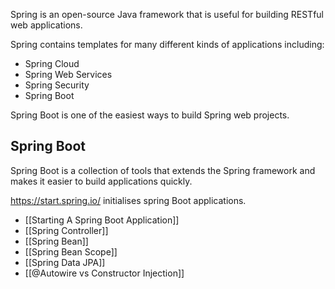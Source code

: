 Spring is an open-source Java framework that is useful for building RESTful web applications.  

Spring contains templates for many different kinds of applications including:
- Spring Cloud
- Spring Web Services
- Spring Security
- Spring Boot

Spring Boot is one of the easiest ways to build Spring web projects. 

## Spring Boot
Spring Boot is a collection of tools that extends the Spring framework and makes it easier to build applications quickly.

https://start.spring.io/ initialises spring Boot applications.
- [[Starting A Spring Boot Application]]
- [[Spring Controller]]
- [[Spring Bean]]
- [[Spring Bean Scope]]
- [[Spring Data JPA]]
- [[@Autowire vs Constructor Injection]]